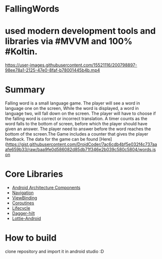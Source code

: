 # FallingWords 
# used modern development tools and libraries via #MVVM and 100% #Koltin.

https://user-images.githubusercontent.com/15521116/200798897-98ee78a1-2125-47e0-8faf-b78001445b4b.mp4

# Summary
Falling word is a small language game. The player will see a word in language one on the screen,
While the word is displayed, a word in language two, will fall down on the screen.
The player will have to choose if the falling word is correct or incorrect translation.
A timer counts as the word falls to the bottom of screen, before which the player should have given an answer.
The player need to answer before the word reaches the bottom of the screen.The Game includes a counter that gives the player feedback.
The data for the game can be found 
[Here](https://gist.githubusercontent.com/DroidCoder/7ac6cdb4bf5e032f4c737aaafe659b33/raw/baa9fe0d586082d85db71f346e2b039c580c5804/words.json

# Core Libraries
- [Android Architecture Components](https://developer.android.com/topic/libraries/architecture/)
- [Navigation](https://developer.android.com/guide/navigation/navigation-getting-started)
- [ViewBinding](https://developer.android.com/topic/libraries/view-binding)  
- [Coroutines](https://developer.android.com/kotlin/coroutines)
- [Lifecycle](https://developer.android.com/jetpack/androidx/releases/lifecycle)
- [Dagger-hilt](https://dagger.dev/hilt/)
- [Lottie-Android](https://lottiefiles.com/blog/working-with-lottie/getting-started-with-lottie-animations-in-android-app/)

# How to build
 clone repository and import it in android studio  :D
